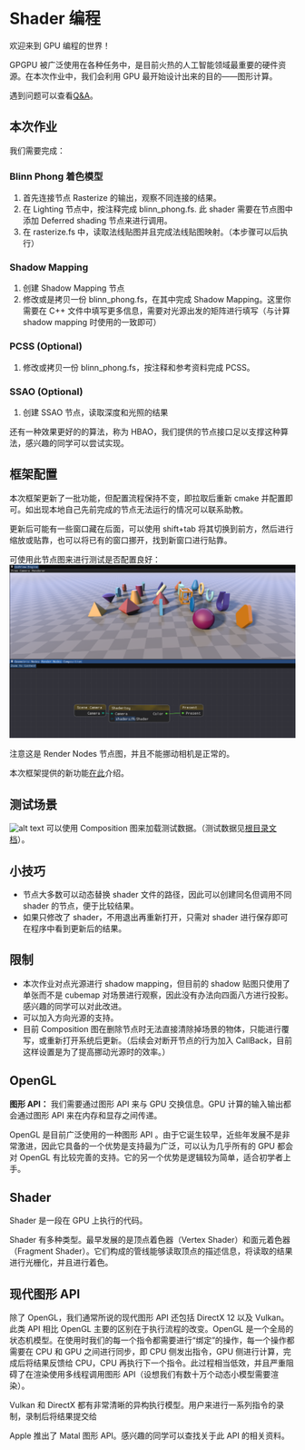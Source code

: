 # Shader 编程

欢迎来到 GPU 编程的世界！

GPGPU 被广泛使用在各种任务中，是目前火热的人工智能领域最重要的硬件资源。在本次作业中，我们会利用 GPU 最开始设计出来的目的——图形计算。

遇到问题可以查看[Q&A](./QA.md)。

## 本次作业

我们需要完成：

### Blinn Phong 着色模型
1. 首先连接节点 Rasterize 的输出，观察不同连接的结果。
2. 在 Lighting 节点中，按注释完成 blinn_phong.fs. 此 shader 需要在节点图中添加 Deferred shading 节点来进行调用。
3. 在 rasterize.fs 中，读取法线贴图并且完成法线贴图映射。（本步骤可以后执行）

### Shadow Mapping
1. 创建 Shadow Mapping 节点
2. 修改或是拷贝一份 blinn_phong.fs，在其中完成 Shadow Mapping。这里你需要在 C++ 文件中填写更多信息，需要对光源出发的矩阵进行填写（与计算 shadow mapping 时使用的一致即可）

### PCSS (Optional)
1. 修改或拷贝一份 blinn_phong.fs，按注释和参考资料完成 PCSS。

### SSAO (Optional)
1. 创建 SSAO 节点，读取深度和光照的结果

还有一种效果更好的的算法，称为 HBAO，我们提供的节点接口足以支撑这种算法，感兴趣的同学可以尝试实现。


## 框架配置

本次框架更新了一批功能，但配置流程保持不变，即拉取后重新 cmake 并配置即可。如出现本地自己先前完成的节点无法运行的情况可以联系助教。

更新后可能有一些窗口藏在后面，可以使用 shift+tab 将其切换到前方，然后进行缩放或贴靠，也可以将已有的窗口挪开，找到新窗口进行贴靠。

可使用此节点图来进行测试是否配置良好：
![alt text](image-4.png)

注意这是 Render Nodes 节点图，并且不能挪动相机是正常的。

本次框架提供的新功能[在此](./NewFeatures.md)介绍。

## 测试场景

![alt text](image-5.png)
可以使用 Composition 图来加载测试数据。（测试数据见[根目录文档](../README.md)）。

## 小技巧
- 节点大多数可以动态替换 shader 文件的路径，因此可以创建同名但调用不同 shader 的节点，便于比较结果。
- 如果只修改了 shader，不用退出再重新打开，只需对 shader 进行保存即可在程序中看到更新后的结果。

## 限制

- 本次作业对点光源进行 shadow mapping，但目前的 shadow 贴图只使用了单张而不是 cubemap 对场景进行观察，因此没有办法向四面八方进行投影。感兴趣的同学可以对此改进。
- 可以加入方向光源的支持。
- 目前 Composition 图在删除节点时无法直接清除掉场景的物体，只能进行覆写，或重新打开系统后更新。（后续会对断开节点的行为加入 CallBack，目前这样设置是为了提高挪动光源时的效率。）

## OpenGL

**图形 API：** 我们需要通过图形 API 来与 GPU 交换信息。GPU 计算的输入输出都会通过图形 API 来在内存和显存之间传递。

OpenGL 是目前广泛使用的一种图形 API 。由于它诞生较早，近些年发展不是非常激进，因此它具备的一个优势是支持最为广泛，可以认为几乎所有的 GPU 都会对 OpenGL 有比较完善的支持。它的另一个优势是逻辑较为简单，适合初学者上手。


## Shader

Shader 是一段在 GPU 上执行的代码。

Shader 有多种类型。最早发展的是顶点着色器（Vertex Shader）和面元着色器（Fragment Shader）。它们构成的管线能够读取顶点的描述信息，将读取的结果进行光栅化，并且进行着色。


## 现代图形 API

除了 OpenGL，我们通常所说的现代图形 API 还包括 DirectX 12 以及 Vulkan。此类 API 相比 OpenGL 主要的区别在于执行流程的改变。OpenGL 是一个全局的状态机模型。在使用时我们的每一个指令都需要进行“绑定”的操作，每一个操作都需要在 CPU 和 GPU 之间进行同步，即 CPU 侧发出指令，GPU 侧进行计算，完成后将结果反馈给 CPU，CPU 再执行下一个指令。此过程相当低效，并且严重阻碍了在渲染使用多线程调用图形 API（设想我们有数十万个动态小模型需要渲染）。

Vulkan 和 DirectX 都有非常清晰的异构执行模型。用户来进行一系列指令的录制，录制后将结果提交给

Apple 推出了 Matal 图形 API。感兴趣的同学可以查找关于此 API 的相关资料。
